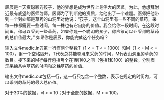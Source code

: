 辰辰是个天资聪颖的孩子，他的梦想是成为世界上最伟大的医师。为此，他想拜附近最有威望的医师为师。医师为了判断他的资质，给他出了一个难题。医师把他带到一个到处都是草药的山洞里对他说：“孩子，这个山洞里有一些不同的草药，采每一株都需要一些时间，每一株也有它自身的价值。我会给你一段时间，在这段时间里，你可以采到一些草药。如果你是一个聪明的孩子，你应该可以让采到的草药的总价值最大。”  如果你是辰辰，你能完成这个任务吗？

输入文件medic.in的第一行有两个整数T（1  < =  T  < =  1000）和M（1  < =  M  < =  100），用一个空格隔开，T代表总共能够用来采药的时间，M代表山洞里的草药的数目。接下来的M行每行包括两个在1到100之间（包括1和100）的整数，分别表示采摘某株草药的时间和这株草药的价值。

输出文件medic.out包括一行，这一行只包含一个整数，表示在规定的时间内，可以采到的草药的最大总价值。

对于30%的数据，M  < =  10；对于全部的数据，M  < =  100。

